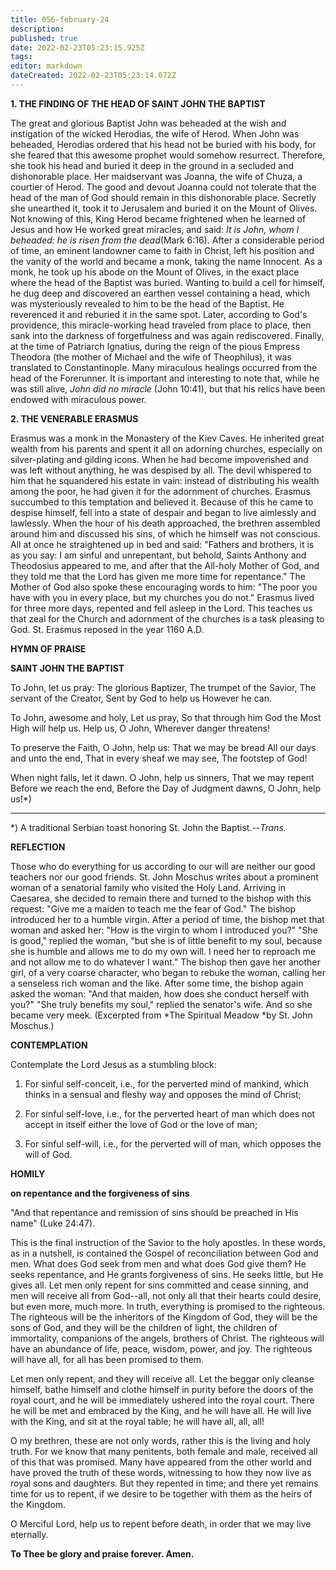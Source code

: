 ```yaml
---
title: 056-february-24
description: 
published: true
date: 2022-02-23T05:23:15.925Z
tags: 
editor: markdown
dateCreated: 2022-02-23T05:23:14.072Z
---
```



**1. THE FINDING OF THE HEAD OF SAINT JOHN THE BAPTIST**

The great and glorious Baptist John was beheaded at the wish and instigation of the wicked Herodias, the wife of Herod. When John was beheaded, Herodias ordered that his head not be buried with his body, for she feared that this awesome prophet would somehow resurrect. Therefore, she took his head and buried it deep in the ground in a secluded and dishonorable place. Her maidservant was Joanna, the wife of Chuza, a courtier of Herod. The good and devout Joanna could not tolerate that the head of the man of God should remain in this dishonorable place. Secretly she unearthed it, took it to Jerusalem and buried it on the Mount of Olives. Not knowing of this, King Herod became frightened when he learned of Jesus and how He worked great miracles, and said: *It is John, whom I beheaded: he is risen from the dead*(Mark 6:16). After a considerable period of time, an eminent landowner came to faith in Christ, left his position and the vanity of the world and became a monk, taking the name Innocent. As a monk, he took up his abode on the Mount of Olives, in the exact place where the head of the Baptist was buried. Wanting to build a cell for himself, he dug deep and discovered an earthen vessel containing a head, which was mysteriously revealed to him to be the head of the Baptist. He reverenced it and reburied it in the same spot. Later, according to God's providence, this miracle-working head traveled from place to place, then sank into the darkness of forgetfulness and was again rediscovered. Finally, at the time of Patriarch Ignatius, during the reign of the pious Empress Theodora (the mother of Michael and the wife of Theophilus), it was translated to Constantinople. Many miraculous healings occurred from the head of the Forerunner. It is important and interesting to note that, while he was still alive, *John did no miracle* (John 10:41), but that his relics have been endowed with miraculous power.

**2. THE VENERABLE ERASMUS**

Erasmus was a monk in the Monastery of the Kiev Caves. He inherited great wealth from his parents and spent it all on adorning churches, especially on silver-plating and gilding icons. When he had become impoverished and was left without anything, he was despised by all. The devil whispered to him that he squandered his estate in vain: instead of distributing his wealth among the poor, he had given it for the adornment of churches. Erasmus succumbed to this temptation and believed it. Because of this he came to despise himself, fell into a state of despair and began to live aimlessly and lawlessly. When the hour of his death approached, the brethren assembled around him and discussed his sins, of which he himself was not conscious. All at once he straightened up in bed and said: "Fathers and brothers, it is as you say: I am sinful and unrepentant, but behold, Saints Anthony and Theodosius appeared to me, and after that the All-holy Mother of God, and they told me that the Lord has given me more time for repentance." The Mother of God also spoke these encouraging words to him: "The poor you have with you in every place, but my churches you do not." Erasmus lived for three more days, repented and fell asleep in the Lord. This teaches us that zeal for the Church and adornment of the churches is a task pleasing to God. St. Erasmus reposed in the year 1160 A.D.



**HYMN OF PRAISE**

**SAINT JOHN THE BAPTIST**

To John, let us pray:
The glorious Baptizer,
The trumpet of the Savior,
The servant of the Creator,
Sent by God to help us
However he can.

To John, awesome and holy,
Let us pray,
So that through him
God the Most High will help us.
Help us, O John,
Wherever danger threatens!

To preserve the Faith,
O John, help us:
That we may be bread
All our days and unto the end,
That in every sheaf we may see,
The footstep of God!

When night falls, let it dawn.
O John, help us sinners,
That we may repent
Before we reach the end,
Before the Day of Judgment dawns,
O John, help us!*)

--------------------
*) A traditional Serbian toast honoring St. John the Baptist.--*Trans.*



**REFLECTION**

Those who do everything for us according to our will are neither our good teachers nor our good friends. St. John Moschus writes about a prominent woman of a senatorial family who visited the Holy Land. Arriving in Caesarea, she decided to remain there and turned to the bishop with this request: "Give me a maiden to teach me the fear of God." The bishop introduced her to a humble virgin. After a period of time, the bishop met that woman and asked her: "How is the virgin to whom I introduced you?" "She is good," replied the woman, "but she is of little benefit to my soul, because she is humble and allows me to do my own will. I need her to reproach me and not allow me to do whatever I want." The bishop then gave her another girl, of a very coarse character, who began to rebuke the woman, calling her a senseless rich woman and the like. After some time, the bishop again asked the woman: "And that maiden, how does she conduct herself with you?" "She truly benefits my soul," replied the senator's wife. And so she became very meek. (Excerpted from *The Spiritual Meadow *by St. John Moschus.)  


**CONTEMPLATION**

Contemplate the Lord Jesus as a stumbling block:

1.  For sinful self-conceit, i.e., for the perverted mind of mankind, which thinks in a sensual and fleshy way and opposes the mind of Christ;

1.  For sinful self-love, i.e., for the perverted heart of man which does not accept in itself either the love of God or the love of man;

1.  For sinful self-will, i.e., for the perverted will of man, which opposes the will of God.




**HOMILY**

**on repentance and the forgiveness of sins**

"And that repentance and remission of sins should be preached in His name" (Luke 24:47).

This is the final instruction of the Savior to the holy apostles. In these words, as in a nutshell, is contained the Gospel of reconciliation between God and men. What does God seek from men and what does God give them? He seeks repentance, and He grants forgiveness of sins. He seeks little, but He gives all. Let men only repent for sins committed and cease sinning, and men will receive all from God--all, not only all that their hearts could desire, but even more, much more. In truth, everything is promised to the righteous. The righteous will be the inheritors of the Kingdom of God, they will be the sons of God, and they will be the children of light, the children of immortality, companions of the angels, brothers of Christ. The righteous will have an abundance of life, peace, wisdom, power, and joy. The righteous will have all, for all has been promised to them.

Let men only repent, and they will receive all. Let the beggar only cleanse himself, bathe himself and clothe himself in purity before the doors of the royal court, and he will be immediately ushered into the royal court. There he will be met and embraced by the King, and he will have all. He will live with the King, and sit at the royal table; he will have all, all, all!

O my brethren, these are not only words, rather this is the living and holy truth. For we know that many penitents, both female and male, received all of this that was promised. Many have appeared from the other world and have proved the truth of these words, witnessing to how they now live as royal sons and daughters. But they repented in time; and there yet remains time for us to repent, if we desire to be together with them as the heirs of the Kingdom.

O Merciful Lord, help us to repent before death, in order that we may live eternally.

**To Thee be glory and praise forever. Amen.**


